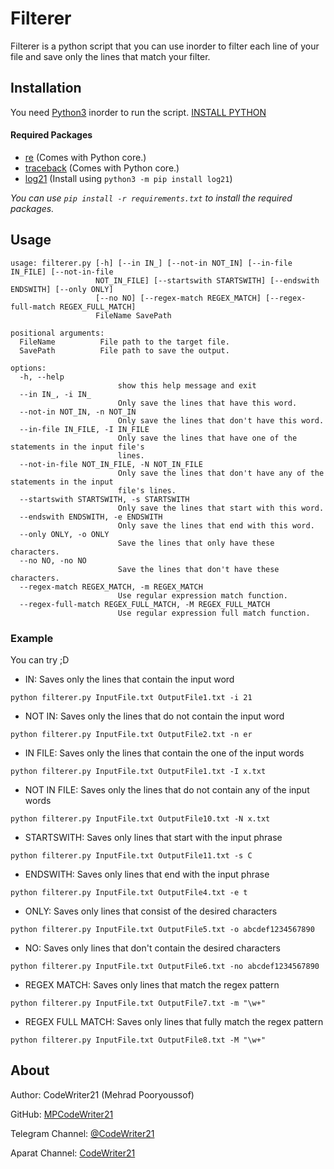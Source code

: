 Filterer
========

Filterer is a python script that you can use inorder to filter each line of your file and save only the lines that match
your filter.

Installation
------------

You need [Python3](https://Python.org) inorder to run the script. [INSTALL PYTHON](https://Python.org)

#### Required Packages

- [re](https://docs.python.org/3/library/re.html) (Comes with Python core.)
- [traceback](https://docs.python.org/3/library/traceback.html) (Comes with Python core.)
- [log21](https://github.com/MPCodeWriter21/log21) (Install using `python3 -m pip install log21`)

_You can use `pip install -r requirements.txt` to install the required packages._

Usage
-----

```
usage: filterer.py [-h] [--in IN_] [--not-in NOT_IN] [--in-file IN_FILE] [--not-in-file
                   NOT_IN_FILE] [--startswith STARTSWITH] [--endswith ENDSWITH] [--only ONLY]
                   [--no NO] [--regex-match REGEX_MATCH] [--regex-full-match REGEX_FULL_MATCH]
                   FileName SavePath

positional arguments:
  FileName          File path to the target file.
  SavePath          File path to save the output.

options:
  -h, --help
                        show this help message and exit
  --in IN_, -i IN_
                        Only save the lines that have this word.
  --not-in NOT_IN, -n NOT_IN
                        Only save the lines that don't have this word.
  --in-file IN_FILE, -I IN_FILE
                        Only save the lines that have one of the statements in the input file's
                        lines.
  --not-in-file NOT_IN_FILE, -N NOT_IN_FILE
                        Only save the lines that don't have any of the statements in the input
                        file's lines.
  --startswith STARTSWITH, -s STARTSWITH
                        Only save the lines that start with this word.
  --endswith ENDSWITH, -e ENDSWITH
                        Only save the lines that end with this word.
  --only ONLY, -o ONLY
                        Save the lines that only have these characters.
  --no NO, -no NO
                        Save the lines that don't have these characters.
  --regex-match REGEX_MATCH, -m REGEX_MATCH
                        Use regular expression match function.
  --regex-full-match REGEX_FULL_MATCH, -M REGEX_FULL_MATCH
                        Use regular expression full match function.
```

### Example

You can try ;D

+ IN: Saves only the lines that contain the input word

```shell
python filterer.py InputFile.txt OutputFile1.txt -i 21
```

+ NOT IN: Saves only the lines that do not contain the input word

```shell
python filterer.py InputFile.txt OutputFile2.txt -n er
```

+ IN FILE: Saves only the lines that contain the one of the input words

```shell
python filterer.py InputFile.txt OutputFile1.txt -I x.txt
```

+ NOT IN FILE: Saves only the lines that do not contain any of the input words

```shell
python filterer.py InputFile.txt OutputFile10.txt -N x.txt
```

+ STARTSWITH: Saves only lines that start with the input phrase

```shell
python filterer.py InputFile.txt OutputFile11.txt -s C
```

+ ENDSWITH: Saves only lines that end with the input phrase

```shell
python filterer.py InputFile.txt OutputFile4.txt -e t
```

+ ONLY: Saves only lines that consist of the desired characters

```shell
python filterer.py InputFile.txt OutputFile5.txt -o abcdef1234567890
```

+ NO: Saves only lines that don't contain the desired characters

```shell
python filterer.py InputFile.txt OutputFile6.txt -no abcdef1234567890
```

+ REGEX MATCH: Saves only lines that match the regex pattern

```shell
python filterer.py InputFile.txt OutputFile7.txt -m "\w+"
```

+ REGEX FULL MATCH: Saves only lines that fully match the regex pattern

```shell
python filterer.py InputFile.txt OutputFile8.txt -M "\w+"
```

About
-----

Author: CodeWriter21 (Mehrad Pooryoussof)

GitHub: [MPCodeWriter21](https://github.com/MPCodeWriter21)

Telegram Channel: [@CodeWriter21](https://t.me/CodeWriter21)

Aparat Channel: [CodeWriter21](https://www.aparat.com/CodeWriter21)